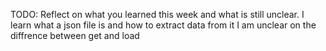 TODO: Reflect on what you learned this week and what is still unclear.
I learn what a json file is and how to extract data from it 
I am unclear on the diffrence between get and load